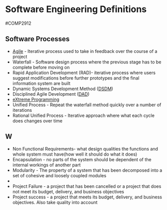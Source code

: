 # Software Engineering Definitions
#COMP2912
## Software Processes
- [Agile](Semester1/COMP1911-ProfessionalComputing/Agile.md) - Iterative process used to take in feedback over the course of a project 
- Waterfall - Software design process where the previous stage has to be complete before moving on
- Rapid Application Development (RAD)- iterative process where users suggest modifications before further prototypes and the final information system are built
- Dynamic Systems Development Method ([DSDM](DSDM.md))
- Disciplined Agile Development ([DAD](DAD.md))
- [eXtreme Programming](eXtreme%20Programming.md)
- Unified Process - Repeat the waterfall method quickly over a number of iterations 
- Rational Unified Process - Iterative approach where what each cycle does changes over time
## W
- Non Functional Requirements- what design qualities the functions and whole system must have(how well it should do what it does)
- Encapsulation - no parts of the system should be dependent of the internal workings of another part
- Modularity - The property of a system that has been decomposed into a set of cohesive and loosely coupled modules
- 
- Project Failure - a project that has been cancelled or a project that does not meet its budget, delivery, and business objectives
- Project success - a project that meets its budget, delivery, and business objectives. Also take quality into account